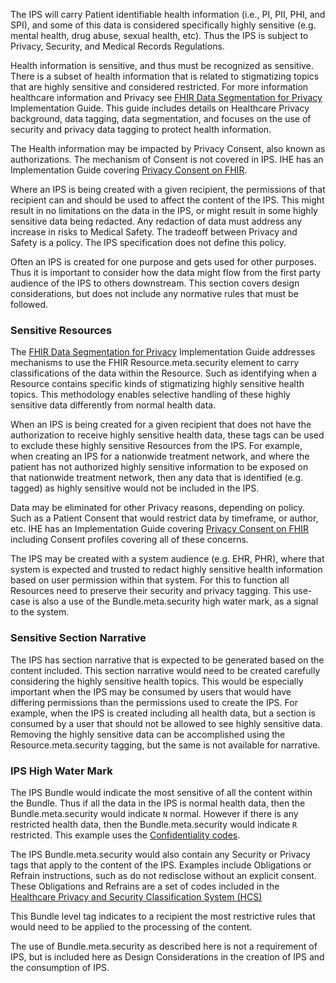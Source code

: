The IPS will carry Patient identifiable health information (i.e., PI, PII, PHI, and SPI), and some of this data is considered specifically highly sensitive (e.g. mental health, drug abuse, sexual health, etc). Thus the IPS is subject to Privacy, Security, and Medical Records Regulations.

Health information is sensitive, and thus must be recognized as sensitive. There is a subset of health information that is related to stigmatizing topics that are highly sensitive and considered restricted. For more information healthcare information and Privacy see [FHIR Data Segmentation for Privacy](https://hl7.org/fhir/uv/security-label-ds4p/) Implementation Guide. This guide includes details on Healthcare Privacy background, data tagging, data segmentation, and focuses on the use of security and privacy data tagging to protect health information.

The Health information may be impacted by Privacy Consent, also known as authorizations. The mechanism of Consent is not covered in IPS. IHE has an Implementation Guide covering [Privacy Consent on FHIR](https://profiles.ihe.net/ITI/PCF/index.html).

Where an IPS is being created with a given recipient, the permissions of that recipient can and should be used to affect the content of the IPS. This might result in no limitations on the data in the IPS, or might result in some highly sensitive data being redacted. Any redaction of data must address any increase in risks to Medical Safety. The tradeoff between Privacy and Safety is a policy. The IPS specification does not define this policy.

Often an IPS is created for one purpose and gets used for other purposes. Thus it is important to consider how the data might flow from the first party audience of the IPS to others downstream. This section covers design considerations, but does not include any normative rules that must be followed.

### Sensitive Resources

The [FHIR Data Segmentation for Privacy](https://hl7.org/fhir/uv/security-label-ds4p/) Implementation Guide addresses mechanisms to use the FHIR Resource.meta.security element to carry classifications of the data within the Resource. Such as identifying when a Resource contains specific kinds of stigmatizing highly sensitive health topics. This methodology enables selective handling of these highly sensitive data differently from normal health data.

When an IPS is being created for a given recipient that does not have the authorization to receive highly sensitive health data, these tags can be used to exclude these highly sensitive Resources from the IPS. For example, when creating an IPS for a nationwide treatment network, and where the patient has not authorized highly sensitive information to be exposed on that nationwide treatment network, then any data that is identified (e.g. tagged) as highly sensitive would not be included in the IPS.

Data may be eliminated for other Privacy reasons, depending on policy. Such as a Patient Consent that would restrict data by timeframe, or author, etc. IHE has an Implementation Guide covering [Privacy Consent on FHIR](https://profiles.ihe.net/ITI/PCF/index.html) including Consent profiles covering all of these concerns.

The IPS may be created with a system audience (e.g. EHR, PHR), where that system is expected and trusted to redact highly sensitive health information based on user permission within that system. For this to function all Resources need to preserve their security and privacy tagging. This use-case is also a use of the Bundle.meta.security high water mark, as a signal to the system.

### Sensitive Section Narrative

The IPS has section narrative that is expected to be generated based on the content included. This section narrative would need to be created carefully considering the highly sensitive health topics. This would be especially important when the IPS may be consumed by users that would have differing permissions than the permissions used to create the IPS. For example, when the IPS is created including all health data, but a section is consumed by a user that should not be allowed to see highly sensitive data. Removing the highly sensitive data can be accomplished using the Resource.meta.security tagging, but the same is not available for narrative. 

### IPS High Water Mark

The IPS Bundle would indicate the most sensitive of all the content within the Bundle. Thus if all the data in the IPS is normal health data, then the Bundle.meta.security would indicate `N` normal. However if there is any restricted health data, then the Bundle.meta.security would indicate `R` restricted. This example uses the [Confidentiality codes](https://terminology.hl7.org/ValueSet-v3-Confidentiality.html).

The IPS Bundle.meta.security would also contain any Security or Privacy tags that apply to the content of the IPS. Examples include Obligations or Refrain instructions, such as do not redisclose without an explicit consent. These Obligations and Refrains are a set of codes included in the [Healthcare Privacy and Security Classification System (HCS)](https://hl7.org/fhir/security-labels.html#hcs)

This Bundle level tag indicates to a recipient the most restrictive rules that would need to be applied to the processing of the content.

The use of Bundle.meta.security as described here is not a requirement of IPS, but is included here as Design Considerations in the creation of IPS and the consumption of IPS.
